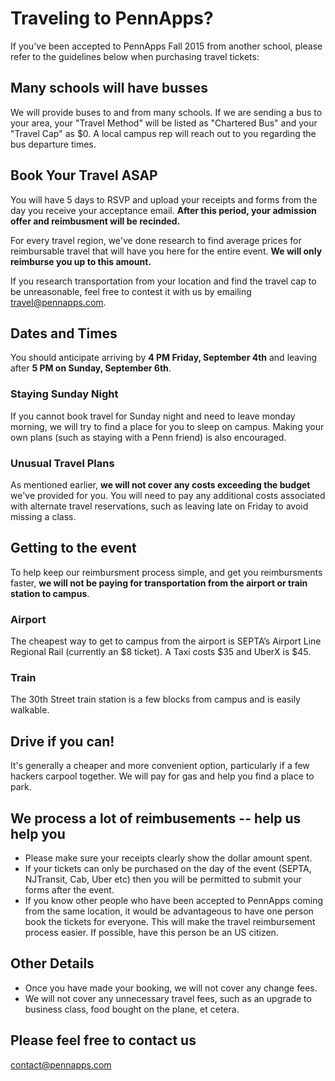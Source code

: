 Traveling to PennApps?
=======================
If you've been accepted to PennApps Fall 2015 from another school, please refer to the guidelines below when purchasing travel tickets:

## Many schools will have busses
We will provide buses to and from many schools. If we are sending a bus to your area, your "Travel Method" will be listed as "Chartered Bus" and your "Travel Cap" as $0. A local campus rep will reach out to you regarding the bus departure times.


## Book Your Travel ASAP
You will have 5 days to RSVP and upload your receipts and forms from the day you receive your acceptance email. **After this period, your admission offer and reimbusment will be recinded.**

For every travel region, we've done research to find average prices for reimbursable travel that will have you here for the entire event. **We will only reimburse you up to this amount.**

If you research transportation from your location and find the travel cap to be unreasonable, feel free to contest it with us by emailing travel@pennapps.com.


## Dates and Times
You should anticipate arriving by **4 PM Friday, September 4th** and leaving after **5 PM on Sunday, September 6th**. 

### Staying Sunday Night
If you cannot book travel for Sunday night and need to leave monday morning, we will try to find a place for you to sleep on campus. Making your own plans (such as staying with a Penn friend) is also encouraged.

### Unusual Travel Plans
As mentioned earlier, **we will not cover any costs exceeding the budget** we've provided for you. You will need to pay any additional costs associated with alternate travel reservations, such as leaving late on Friday to avoid missing a class.


## Getting to the event
To help keep our reimbursment process simple, and get you reimbursments faster, **we will not be paying for transportation from the airport or train station to campus**.

### Airport
The cheapest way to get to campus from the airport is SEPTA’s Airport Line Regional Rail (currently an $8 ticket). A Taxi costs $35 and UberX is $45.
### Train
The 30th Street train station is a few blocks from campus and is easily walkable. 


## Drive if you can! 
It's generally a cheaper and more convenient option, particularly if a few hackers carpool together. We will pay for gas and help you find a place to park.


## We process a lot of reimbusements -- help us help you
- Please make sure your receipts clearly show the dollar amount spent. 
- If your tickets can only be purchased on the day of the event (SEPTA, NJTransit, Cab, Uber etc) then you will be permitted to submit your forms after the event.
- If you know other people who have been accepted to PennApps coming from the same location, it would be advantageous to have one person book the tickets for everyone. This will make the travel reimbursement process easier. If possible, have this person be an US citizen.


## Other Details
 - Once you have made your booking, we will not cover any change fees.
 - We will not cover any unnecessary travel fees, such as an upgrade to business class, food bought on the plane, et cetera.

## Please feel free to contact us
contact@pennapps.com
